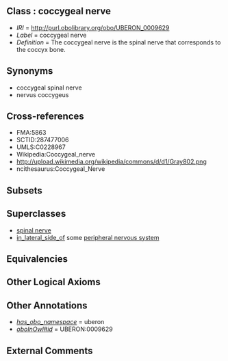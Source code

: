 
## Class : coccygeal nerve

 * *IRI* = http://purl.obolibrary.org/obo/UBERON_0009629
 * *Label* = coccygeal nerve
 * *Definition* = The coccygeal nerve is the spinal nerve that corresponds to the coccyx bone.

## Synonyms

 * coccygeal spinal nerve
 * nervus coccygeus

## Cross-references

 * FMA:5863
 * SCTID:287477006
 * UMLS:C0228967
 * Wikipedia:Coccygeal_nerve
 * http://upload.wikimedia.org/wikipedia/commons/d/d1/Gray802.png
 * ncithesaurus:Coccygeal_Nerve

## Subsets


## Superclasses

 * [spinal nerve](../../UBERON/80/UBERON_0001780.md)
 * [in_lateral_side_of](../../BSPO/26/BSPO_0000126.md) some [peripheral nervous system](../../UBERON/10/UBERON_0000010.md)

## Equivalencies


## Other Logical Axioms


## Other Annotations

 * *[has_obo_namespace](../../ce/oboInOwl#hasOBONamespace.md)* = uberon
 * *[oboInOwl#id](../../id/oboInOwl#id.md)* = UBERON:0009629

## External Comments

